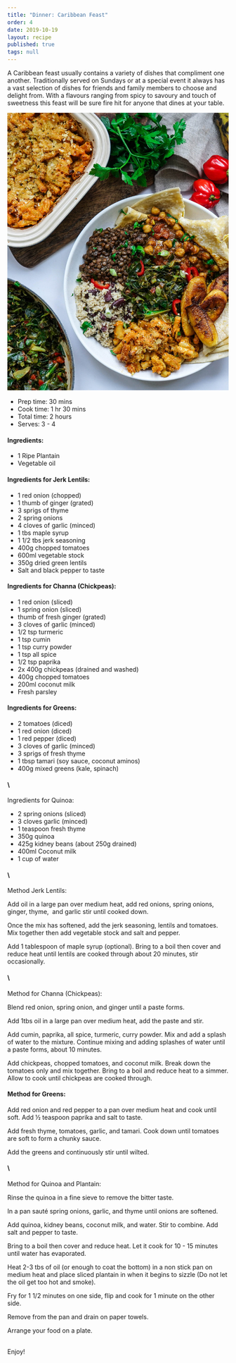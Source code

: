 ```yaml
---
title: "Dinner: Caribbean Feast"
order: 4
date: 2019-10-19
layout: recipe
published: true
tags: null
---
```

A Caribbean feast usually contains a variety of dishes that compliment one another. Traditionally served on Sundays or at a special event it always has a vast selection of dishes for friends and family members to choose and delight from. With a flavours ranging from spicy to savoury and touch of sweetness this feast will be sure fire hit for anyone that dines at your table.

![Image of a selection of Caribbean vegan dishes on a white background.](../uploads/vegancaribbeanfeast.jpg "Caribbean Feast")

* Prep time: 30 mins
* Cook time: 1 hr 30 mins
* Total time: 2 hours
* Serves: 3 - 4

#### Ingredients:

* 1 Ripe Plantain
* Vegetable oil

#### Ingredients for Jerk Lentils: 

* 1 red onion (chopped)
* 1 thumb of ginger (grated)
* 3 sprigs of thyme 
* 2 spring onions 
* 4 cloves of garlic (minced)
* 1 tbs maple syrup 
* 1 1/2 tbs jerk seasoning 
* 400g chopped tomatoes
* 600ml vegetable stock 
* 350g dried green lentils 
* Salt and black pepper to taste

#### Ingredients for Channa (Chickpeas):

* 1 red onion (sliced)
* 1 spring onion (sliced)
* thumb of fresh ginger (grated)
* 3 cloves of garlic (minced) 
* 1/2 tsp turmeric 
* 1 tsp cumin 
* 1 tsp curry powder 
* 1 tsp all spice 
* 1/2 tsp paprika 
* 2x 400g chickpeas (drained and washed)
* 400g chopped tomatoes 
* 200ml coconut milk
* Fresh parsley

#### Ingredients for Greens: 

* 2 tomatoes (diced) 
* 1 red onion (diced)
* 1 red pepper (diced) 
* 3 cloves of garlic (minced) 
* 3 sprigs of fresh thyme 
* 1 tbsp tamari (soy sauce, coconut aminos) 
* 400g mixed greens (kale, spinach) 

#### \

Ingredients for Quinoa: 

* 2 spring onions (sliced)
* 3 cloves garlic (minced)
* 1 teaspoon fresh thyme
* 350g quinoa
* 425g kidney beans (about 250g drained)
* 400ml Coconut milk
* 1 cup of water

#### \

Method Jerk Lentils:

Add oil in a large pan over medium heat, add red onions, spring onions, ginger, thyme,  and garlic stir until cooked down. 

Once the mix has softened, add the jerk seasoning, lentils and tomatoes. Mix together then add vegetable stock and salt and pepper.

Add 1 tablespoon of maple syrup (optional). Bring to a boil then cover and reduce heat until lentils are cooked through about 20 minutes, stir occasionally.

#### \

Method for Channa (Chickpeas):

Blend red onion, spring onion, and ginger until a paste forms.

Add 1tbs oil in a large pan over medium heat, add the paste and stir. 

Add cumin, paprika, all spice, turmeric, curry powder. Mix and add a splash of water to the mixture. Continue mixing and adding splashes of water until a paste forms, about 10 minutes.

Add chickpeas, chopped tomatoes, and coconut milk. Break down the tomatoes only and mix together. Bring to a boil and reduce heat to a simmer. Allow to cook until chickpeas are cooked through.

#### Method for Greens:

Add red onion and red pepper to a pan over medium heat and cook until soft. Add ½ teaspoon paprika and salt to taste. 

Add fresh thyme, tomatoes, garlic, and tamari. Cook down until tomatoes are soft to form a chunky sauce. 

Add the greens and continuously stir until wilted.

#### \

Method for Quinoa and Plantain:

Rinse the quinoa in a fine sieve to remove the bitter taste.

In a pan sauté spring onions, garlic, and thyme until onions are softened. 

Add quinoa, kidney beans, coconut milk, and water. Stir to combine. Add salt and pepper to taste.

Bring to a boil then cover and reduce heat. Let it cook for 10 - 15 minutes until water has evaporated. 

Heat 2-3 tbs of oil (or enough to coat the bottom) in a non stick pan on medium heat and place sliced plantain in when it begins to sizzle (Do not let the oil get too hot and smoke).

Fry for 1 1/2 minutes on one side, flip and cook for 1 minute on the other side.

Remove from the pan and drain on paper towels.

Arrange your food on a plate.

\
Enjoy!